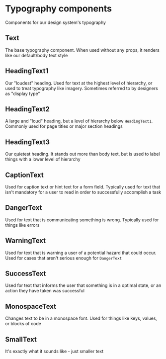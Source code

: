# Typography components
Components for our design system's typography

## Text
The base typography component. When used without any props, it renders like our default/body text style

## HeadingText1
Our "loudest" heading. Used for text at the highest level of hierarchy, or used to treat typography like imagery. Sometimes referred to by designers as "display type"

## HeadingText2
A large and "loud" heading, but a level of hierarchy below `HeadingText1`. Commonly used for page titles or major section headings

## HeadingText3
Our quietest heading. It stands out more than body text, but is used to label things with a lower level of hierarchy

## CaptionText
Used for caption text or hint text for a form field. Typically used for text that isn't mandatory for a user to read in order to successfully accomplish a task

## DangerText
Used for text that is communicating something is wrong. Typically used for things like errors

## WarningText
Used for text that is warning a user of a potential hazard that could occur. Used for cases that aren't serious enough for `DangerText`

## SuccessText
Used for text that informs the user that something is in a optimal state, or an action they have taken was successful

## MonospaceText
Changes text to be in a monospace font. Used for things like keys, values, or blocks of code

## SmallText
It's exactly what it sounds like - just smaller text
